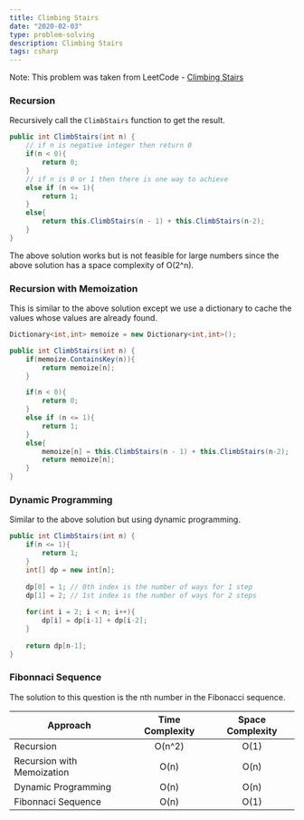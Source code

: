 ```yaml
---
title: Climbing Stairs
date: "2020-02-03"
type: problem-solving
description: Climbing Stairs
tags: csharp
---
```


Note: This problem was taken from LeetCode - [Climbing Stairs](https://tspr.netlify.com/sorting-algorithms/)

### Recursion

Recursively call the `ClimbStairs` function to get the result.

```csharp
public int ClimbStairs(int n) {
    // if n is negative integer then return 0
    if(n < 0){
        return 0;
    }
    // if n is 0 or 1 then there is one way to achieve 
    else if (n <= 1){
        return 1;
    }
    else{
        return this.ClimbStairs(n - 1) + this.ClimbStairs(n-2);
    }
}
```

The above solution works but is not feasible for large numbers since the above solution has a space complexity of O(2^n).

### Recursion with Memoization

This is similar to the above solution except we use a dictionary to cache the values whose values are already found.

```csharp
Dictionary<int,int> memoize = new Dictionary<int,int>();

public int ClimbStairs(int n) {
    if(memoize.ContainsKey(n)){
        return memoize[n];
    }

    if(n < 0){
        return 0;
    }
    else if (n <= 1){
        return 1;
    }
    else{
        memoize[n] = this.ClimbStairs(n - 1) + this.ClimbStairs(n-2);
        return memoize[n];
    }
}
```

### Dynamic Programming

Similar to the above solution but using dynamic programming.

```csharp
public int ClimbStairs(int n) {
    if(n <= 1){
        return 1;
    }
    int[] dp = new int[n];
    
    dp[0] = 1; // 0th index is the number of ways for 1 step
    dp[1] = 2; // 1st index is the number of ways for 2 steps
    
    for(int i = 2; i < n; i++){
        dp[i] = dp[i-1] + dp[i-2];
    }
    
    return dp[n-1];
}
```

### Fibonnaci Sequence

The solution to this question is the nth number in the Fibonacci sequence.


| Approach | Time Complexity | Space Complexity |
| ------------- |:-------------:| :-----:|
| Recursion | O(n^2) | O(1) |
| Recursion with Memoization | O(n) | O(n) |
| Dynamic Programming | O(n) | O(n) |
| Fibonnaci Sequence | O(n) | O(1) |
